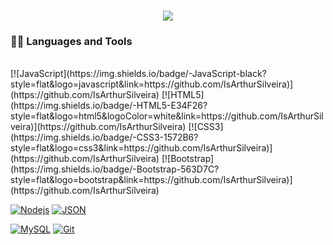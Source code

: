 


<h3 align = "center"><img src="https://readme-typing-svg.herokuapp.com?color=%23F7F7F7&size=21&center=true&vCenter=true&width=650&height=100&lines=A+Student+%F0%9F%91%A8%F0%9F%8F%BB%E2%80%8D%F0%9F%8E%93+and+a+Programming+Enthusiast+%F0%9F%91%A9%E2%80%8D%F0%9F%92%BB+from+Brazil"></h3>

### 👨‍💻 Languages and Tools
 
<br />
[![JavaScript](https://img.shields.io/badge/-JavaScript-black?style=flat&logo=javascript&link=https://github.com/IsArthurSilveira)](https://github.com/IsArthurSilveira) 
[![HTML5](https://img.shields.io/badge/-HTML5-E34F26?style=flat&logo=html5&logoColor=white&link=https://github.com/IsArthurSilveira)](https://github.com/IsArthurSilveira) 
[![CSS3](https://img.shields.io/badge/-CSS3-1572B6?style=flat&logo=css3&link=https://github.com/IsArthurSilveira)](https://github.com/IsArthurSilveira) 
[![Bootstrap](https://img.shields.io/badge/-Bootstrap-563D7C?style=flat&logo=bootstrap&link=https://github.com/IsArthurSilveira)](https://github.com/IsArthurSilveira) 

[![Nodejs](https://img.shields.io/badge/-Nodejs-green?style=flat&logo=Node.js&link=https://github.com/IsArthurSilveira)](https://github.com/IsArthurSilveira) 
[![JSON](https://img.shields.io/badge/-json-02569B?style=flat&logo=json&link=https://github.com/IsArthurSilveira)](https://github.com/IsArthurSilveira)

[![MySQL](https://img.shields.io/badge/-MySQL-black?style=flat&logo=mysql&link=https://github.com/IsArthurSilveira)](https://github.com/IsArthurSilveira)
[![Git](https://img.shields.io/badge/-Git-black?style=flat&logo=git&link=https://github.com/IsArthurSilveira)](https://github.com/IsArthurSilveira) 
